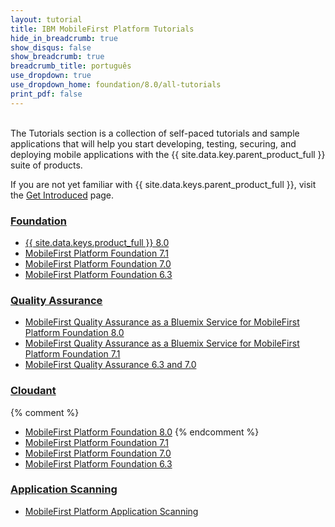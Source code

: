 ```yaml
---
layout: tutorial
title: IBM MobileFirst Platform Tutorials
hide_in_breadcrumb: true
show_disqus: false
show_breadcrumb: true
breadcrumb_title: português
use_dropdown: true
use_dropdown_home: foundation/8.0/all-tutorials
print_pdf: false
---
```

<!-- NLS_CHARSET=UTF-8 -->
<br>
The Tutorials section is a collection of self-paced tutorials and sample applications that will help you start developing, testing, securing, and deploying mobile applications with the {{ site.data.key.parent_product_full }} suite of products.

If you are not yet familiar with {{ site.data.keys.parent_product_full }}, visit the [Get Introduced](../../get-introduced/) page.

### [Foundation]({{site.baseurl}}/tutorials/br/foundation/)
* [{{ site.data.keys.product_full }} 8.0]({{site.baseurl}}/tutorials/br/foundation/8.0/all-tutorials/)
* [MobileFirst Platform Foundation 7.1]({{site.baseurl}}/tutorials/br/foundation/7.1/all-tutorials/)
* [MobileFirst Platform Foundation 7.0]({{site.baseurl}}/tutorials/br/foundation/7.0/all-tutorials/)
* [MobileFirst Platform Foundation 6.3]({{site.baseurl}}/tutorials/br/foundation/6.3/all-tutorials/)

### [Quality Assurance]({{site.baseurl}}/tutorials/br/quality-assurance/)
* [MobileFirst Quality Assurance as a Bluemix Service for MobileFirst Platform Foundation 8.0]({{site.baseurl}}/tutorials/br/quality-assurance/8.0/)
* [MobileFirst Quality Assurance as a Bluemix Service for MobileFirst Platform Foundation 7.1]({{site.baseurl}}/tutorials/br/quality-assurance/7.1/overview/)
* [MobileFirst Quality Assurance 6.3 and 7.0](https://www-01.ibm.com/support/knowledgecenter/SSFRDS_6.3.0/com.ibm.mqa.uau.doc/mqa630_welcome.html)

### [Cloudant]({{site.baseurl}}/tutorials/br/cloudant/)
{% comment %}
* [MobileFirst Platform Foundation 8.0]({{site.baseurl}}/tutorials/br/foundation/8.0/using-the-mfpf-sdk/working-with-cloudant-nosql-db-api/)
{% endcomment %}
* [MobileFirst Platform Foundation 7.1]({{site.baseurl}}/tutorials/br/foundation/7.1/data/working-with-cloudant-nosql-db-api/)
* [MobileFirst Platform Foundation 7.0]({{site.baseurl}}/tutorials/br/foundation/7.0/data/cloudant-nosql-db-api/)
* [MobileFirst Platform Foundation 6.3]({{site.baseurl}}/tutorials/br/product-integration/6.3/cloudant/)

### [Application Scanning]({{site.baseurl}}/tutorials/br/application-scanning/)
* [MobileFirst Platform Application Scanning]({{site.baseurl}}/tutorials/br/application-scanning/)
